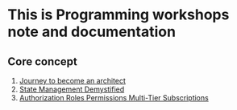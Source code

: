 # This is Programming workshops note and documentation

## Core concept

1. [Journey to become an architect](https://github.com/mamun2519/workshop/tree/main/Journey%20to%20Become%20an%20Architect)
2. [State Management Demystified](https://github.com/mamun2519/workshop/tree/main/State%20Management%20Demystified)
3. [Authorization Roles Permissions Multi-Tier Subscriptions](https://github.com/mamun2519/workshop/tree/main/authorization-roles-permissions-multi-Tier-Subscriptions)
